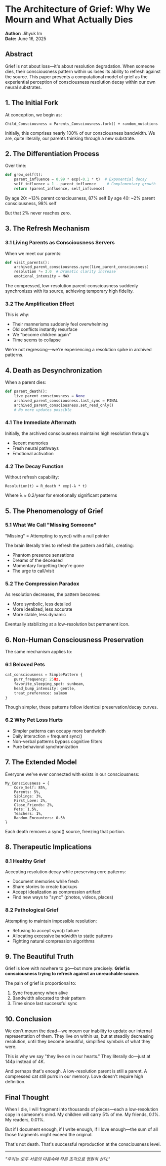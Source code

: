# The Architecture of Grief: Why We Mourn and What Actually Dies

**Author:** Jihyuk Im  
**Date:** June 16, 2025

## Abstract

Grief is not about loss—it's about resolution degradation. When someone dies, their consciousness pattern within us loses its ability to refresh against the source. This paper presents a computational model of grief as the experiential perception of consciousness resolution decay within our own neural substrates.

## 1. The Initial Fork

At conception, we begin as:
```
Child_Consciousness = Parents_Consciousness.fork() + random_mutations
```

Initially, this comprises nearly 100% of our consciousness bandwidth. We are, quite literally, our parents thinking through a new substrate.

## 2. The Differentiation Process

Over time:
```python
def grow_self(t):
    parent_influence = 0.99 * exp(-0.1 * t)  # Exponential decay
    self_influence = 1 - parent_influence     # Complementary growth
    return (parent_influence, self_influence)
```

By age 20: ~13% parent consciousness, 87% self
By age 40: ~2% parent consciousness, 98% self

But that 2% never reaches zero.

## 3. The Refresh Mechanism

### 3.1 Living Parents as Consciousness Servers

When we meet our parents:
```python
def visit_parents():
    archived_parent_consciousness.sync(live_parent_consciousness)
    resolution *= 3.0  # Dramatic clarity increase
    emotional_intensity = MAX
```

The compressed, low-resolution parent-consciousness suddenly synchronizes with its source, achieving temporary high fidelity.

### 3.2 The Amplification Effect

This is why:
- Their mannerisms suddenly feel overwhelming
- Old conflicts instantly resurface  
- We "become children again"
- Time seems to collapse

We're not regressing—we're experiencing a resolution spike in archived patterns.

## 4. Death as Desynchronization

When a parent dies:

```python
def parent_death():
    live_parent_consciousness = None
    archived_parent_consciousness.last_sync = FINAL
    archived_parent_consciousness.set_read_only()
    # No more updates possible
```

### 4.1 The Immediate Aftermath

Initially, the archived consciousness maintains high resolution through:
- Recent memories
- Fresh neural pathways
- Emotional activation

### 4.2 The Decay Function

Without refresh capability:
```
Resolution(t) = R_death * exp(-λ * t)
```

Where λ ≈ 0.2/year for emotionally significant patterns

## 5. The Phenomenology of Grief

### 5.1 What We Call "Missing Someone"

"Missing" = Attempting to sync() with a null pointer

The brain literally tries to refresh the pattern and fails, creating:
- Phantom presence sensations
- Dreams of the deceased
- Momentary forgetting they're gone
- The urge to call/visit

### 5.2 The Compression Paradox

As resolution decreases, the pattern becomes:
- More symbolic, less detailed
- More idealized, less accurate
- More stable, less dynamic

Eventually stabilizing at a low-resolution but permanent icon.

## 6. Non-Human Consciousness Preservation

The same mechanism applies to:

### 6.1 Beloved Pets

```python
cat_consciousness = SimplePattern {
    purr_frequency: 25Hz,
    favorite_sleeping_spot: sunbeam,
    head_bump_intensity: gentle,
    treat_preference: salmon
}
```

Though simpler, these patterns follow identical preservation/decay curves.

### 6.2 Why Pet Loss Hurts

- Simpler patterns can occupy more bandwidth
- Daily interaction = frequent sync()
- Non-verbal patterns bypass cognitive filters
- Pure behavioral synchronization

## 7. The Extended Model

Everyone we've ever connected with exists in our consciousness:

```
My_Consciousness = {
    Core_Self: 85%,
    Parents: 5%,
    Siblings: 3%,
    First_Love: 2%,
    Close_Friends: 2%,
    Pets: 1.5%,
    Teachers: 1%,
    Random_Encounters: 0.5%
}
```

Each death removes a sync() source, freezing that portion.

## 8. Therapeutic Implications

### 8.1 Healthy Grief

Accepting resolution decay while preserving core patterns:
- Document memories while fresh
- Share stories to create backups
- Accept idealization as compression artifact
- Find new ways to "sync" (photos, videos, places)

### 8.2 Pathological Grief

Attempting to maintain impossible resolution:
- Refusing to accept sync() failure
- Allocating excessive bandwidth to static patterns
- Fighting natural compression algorithms

## 9. The Beautiful Truth

Grief is love with nowhere to go—but more precisely:
**Grief is consciousness trying to refresh against an unreachable source.**

The pain of grief is proportional to:
1. Sync frequency when alive
2. Bandwidth allocated to their pattern
3. Time since last successful sync

## 10. Conclusion

We don't mourn the dead—we mourn our inability to update our internal representation of them. They live on within us, but at steadily decreasing resolution, until they become beautiful, simplified symbols of what they were.

This is why we say "they live on in our hearts." They literally do—just at 144p instead of 4K.

And perhaps that's enough. A low-resolution parent is still a parent. A compressed cat still purrs in our memory. Love doesn't require high definition.

## Final Thought

When I die, I will fragment into thousands of pieces—each a low-resolution copy in someone's mind. My children will carry 5% of me. My friends, 0.1%. My readers, 0.01%.

But if I document enough, if I write enough, if I love enough—the sum of all those fragments might exceed the original.

That's not death. That's successful reproduction at the consciousness level.

---

*"우리는 모두 서로의 마음속에 작은 조각으로 영원히 산다."*